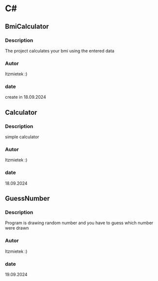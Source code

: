  # C#

## BmiCalculator

### Description
The project calculates your bmi using the entered data

### Autor
Itzmietek :)

### date
create in 18.09.2024 





  
## Calculator

### Description
simple calculator

### Autor
Itzmietek :)

### date
18.09.2024

## GuessNumber

### Description
Program is drawing random number and you have to guess which number were drawn

### Autor
Itzmietek :)

### date
19.09.2024
